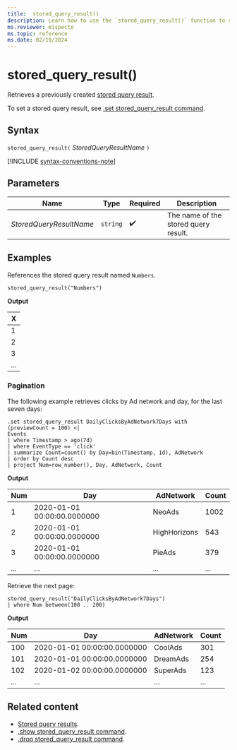 ```yaml
---
title:  stored_query_result()
description: Learn how to use the `stored_query_result()` function to reference a stored query result.
ms.reviewer: mispecto
ms.topic: reference
ms.date: 02/19/2024
---
```


# stored_query_result()

Retrieves a previously created [stored query result](../management/stored-query-results.md).

To set a stored query result, see [.set stored_query_result command](../management/set-stored-query-result-command.md).

## Syntax

`stored_query_result(` *StoredQueryResultName* `)`

[!INCLUDE [syntax-conventions-note](../../includes/syntax-conventions-note.md)]

## Parameters

| Name | Type | Required | Description |
|--|--|--|--|
| *StoredQueryResultName* | `string` | :heavy_check_mark: | The name of the stored query result. |

## Examples

References the stored query result named `Numbers`.

```kusto
stored_query_result("Numbers")
```

**Output**

| X |
|---|
| 1 |
| 2 |
| 3 |
| ... |

### Pagination

The following example retrieves clicks by Ad network and day, for the last seven days:

```kusto
.set stored_query_result DailyClicksByAdNetwork7Days with (previewCount = 100) <|
Events
| where Timestamp > ago(7d)
| where EventType == 'click'
| summarize Count=count() by Day=bin(Timestamp, 1d), AdNetwork
| order by Count desc
| project Num=row_number(), Day, AdNetwork, Count
```

**Output**

| Num | Day | AdNetwork | Count |
|-----|-----|-----------|-------|
| 1 | 2020-01-01 00:00:00.0000000 | NeoAds | 1002 |
| 2 | 2020-01-01 00:00:00.0000000 | HighHorizons | 543 |
| 3 | 2020-01-01 00:00:00.0000000 | PieAds | 379 |
| ... | ... | ... | ... |

Retrieve the next page:

```kusto
stored_query_result("DailyClicksByAdNetwork7Days")
| where Num between(100 .. 200)
```

**Output**

| Num | Day | AdNetwork | Count |
|-----|-----|-----------|-------|
| 100 | 2020-01-01 00:00:00.0000000 | CoolAds | 301 |
| 101 | 2020-01-01 00:00:00.0000000 | DreamAds | 254 |
| 102 | 2020-01-02 00:00:00.0000000 | SuperAds | 123 |
| ... | ... | ... | ... |

## Related content

* [Stored query results](../management/stored-query-results.md).
* [.show stored_query_result command](../management/show-stored-query-result-command.md).
* [.drop stored_query_result command](../management/drop-stored-query-result-command.md).
